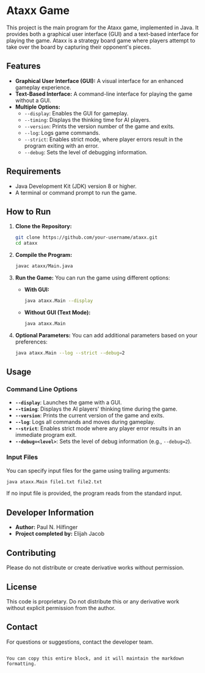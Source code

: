 # Ataxx Game

This project is the main program for the Ataxx game, implemented in Java. It provides both a graphical user interface (GUI) and a text-based interface for playing the game. Ataxx is a strategy board game where players attempt to take over the board by capturing their opponent's pieces.

## Features

- **Graphical User Interface (GUI):** A visual interface for an enhanced gameplay experience.
- **Text-Based Interface:** A command-line interface for playing the game without a GUI.
- **Multiple Options:**
  - `--display`: Enables the GUI for gameplay.
  - `--timing`: Displays the thinking time for AI players.
  - `--version`: Prints the version number of the game and exits.
  - `--log`: Logs game commands.
  - `--strict`: Enables strict mode, where player errors result in the program exiting with an error.
  - `--debug`: Sets the level of debugging information.

## Requirements

- Java Development Kit (JDK) version 8 or higher.
- A terminal or command prompt to run the game.

## How to Run

1. **Clone the Repository:**
   ```sh
   git clone https://github.com/your-username/ataxx.git
   cd ataxx
   ```

2. **Compile the Program:**
   ```sh
   javac ataxx/Main.java
   ```

3. **Run the Game:**
   You can run the game using different options:
   - **With GUI:**
     ```sh
     java ataxx.Main --display
     ```
   - **Without GUI (Text Mode):**
     ```sh
     java ataxx.Main
     ```

4. **Optional Parameters:**
   You can add additional parameters based on your preferences:
   ```sh
   java ataxx.Main --log --strict --debug=2
   ```

## Usage

### Command Line Options

- **`--display`**: Launches the game with a GUI.
- **`--timing`**: Displays the AI players' thinking time during the game.
- **`--version`**: Prints the current version of the game and exits.
- **`--log`**: Logs all commands and moves during gameplay.
- **`--strict`**: Enables strict mode where any player error results in an immediate program exit.
- **`--debug=<level>`**: Sets the level of debug information (e.g., `--debug=2`).

### Input Files

You can specify input files for the game using trailing arguments:
```sh
java ataxx.Main file1.txt file2.txt
```
If no input file is provided, the program reads from the standard input.

## Developer Information

- **Author:** Paul N. Hilfinger
- **Project completed by:** Elijah Jacob

## Contributing

Please do not distribute or create derivative works without permission.

## License

This code is proprietary. Do not distribute this or any derivative work without explicit permission from the author.

## Contact

For questions or suggestions, contact the developer team.
```

You can copy this entire block, and it will maintain the markdown formatting.
